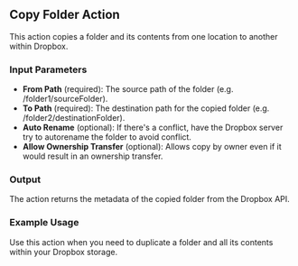 ## Copy Folder Action

This action copies a folder and its contents from one location to another within Dropbox.

### Input Parameters

- **From Path** (required): The source path of the folder (e.g. /folder1/sourceFolder).
- **To Path** (required): The destination path for the copied folder (e.g. /folder2/destinationFolder).
- **Auto Rename** (optional): If there's a conflict, have the Dropbox server try to autorename the folder to avoid conflict.
- **Allow Ownership Transfer** (optional): Allows copy by owner even if it would result in an ownership transfer.

### Output

The action returns the metadata of the copied folder from the Dropbox API.

### Example Usage

Use this action when you need to duplicate a folder and all its contents within your Dropbox storage.